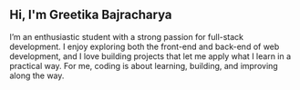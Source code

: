 ## Hi, I'm Greetika Bajracharya

I’m an enthusiastic student with a strong passion for full-stack development. I enjoy exploring both the front-end and back-end of web development, and I love building projects that let me apply what I learn in a practical way. For me, coding is about learning, building, and improving along the way.

